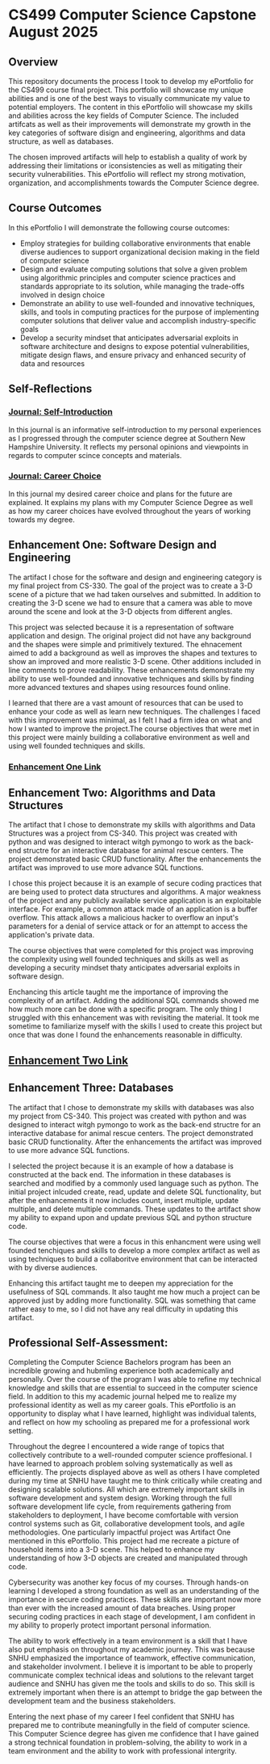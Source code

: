 # CS499  Computer Science Capstone August 2025

## Overview
This repository documents the process I took to develop my ePortfolio for the CS499 course final project. This portfolio will showcase my unique abilities and is one of the best ways to visually communicate my value to potential employers. 
The content in this ePortfolio will showcase my skills and abilities across the key fields of Computer Science. The included artifcats as well as their improvements will demonstrate my growth in the key categories of software disign and engineering, algorithms and data structure,
as well as databases. 

The chosen improved artifacts will help to establish a quality of work by addressing their limitations or iconsistencies as well as mitigating their security vulnerabilities. This ePortfolio will reflect my strong motivation, organization, and accomplishments towards the Computer Science degree.

## Course Outcomes
In this ePortfolio I will demonstrate the following course outcomes:
* Employ strategies for building collaborative environments that enable diverse audiences to support organizational decision making in the field of computer science
* Design and evaluate computing solutions that solve a given problem using algorithmic principles and computer science practices and standards appropriate to its solution, while managing the trade-offs involved in design choice
* Demonstrate an ability to use well-founded and innovative techniques, skills, and tools in computing practices for the purpose of implementing computer solutions that deliver value and accomplish industry-specific goals
* Develop a security mindset that anticipates adversarial exploits in software architecture and designs to expose potential vulnerabilities, mitigate design flaws, and ensure privacy and enhanced security of data and resources

## Self-Reflections
### [Journal: Self-Introduction](https://github.com/zbaran4240/CS-499/blob/main/Baran_CS499ModuleOneAssignmentTemplate.docx)
In this journal is an informative self-introduction to my personal experiences as I progressed through the computer science degree at Southern New Hampshire University. It reflects my personal opinions and viewpoints in regards to computer scince concepts and materials.

### [Journal: Career Choice](https://github.com/zbaran4240/CS-499/blob/main/Baran_CS499_Journal4-1.docx) 
In this journal my desired career choice and plans for the future are explained. It explains my plans with my Computer Science Degree as well as how my career choices have evolved throughout the years of working towards my degree.

## Enhancement One: Software Design and Engineering
The artifact I chose for the software and design and engineering category is my final project from CS-330. The goal of the project was to create a 3-D scene of a picture that we had taken ourselves and submitted. In addition to creating the 3-D scene we had to ensure that a camera was able to move around the scene and look at the 3-D objects from different angles. 

This project was selected because it is a representation of software application and design. The original project did not have any background and the shapes were simple and primitively textured. The ehnacement aimed to add a background as well as improves the shapes and textures to show an improved and more realistic 3-D scene. Other additions included in line comments to prove readability. These enhancements demonstrate my ability to use well-founded and innovative techniques and skills by finding more advanced textures and shapes using resources found online.  

I learned that there are a vast amount of resources that can be used to enhance your code as well as learn new techniques. The challenges I faced with this improvement was minimal, as I felt I had a firm idea on what and how I wanted to improve the project.The course objectives that were met in this project were mainly building a collaborative environment as well and using well founded techniques and skills. 

### [Enhancement One Link](https://github.com/zbaran4240/CS-499/blob/main/Source.cpp)

## Enhancement Two: Algorithms and Data Structures
The artifact that I chose to demonstrate my skills with algorithms and Data Structures was a project from CS-340. This project was created with python and was designed to interact witgh pymongo to work as the back-end structre for an interactive database for animal rescue centers. The project demonstrated basic CRUD functionality. After the enhancements the artifact was improved to use more advance SQL functions.

I chose this project because it is an example of secure coding practices that are being used to protect data structures and algorithms. A major weakness of the project and any publicly available service application is an exploitable interface. For example, a common attack made of an application is a buffer overflow. This attack allows a malicious hacker to overflow an input's parameters for a denial of service attack or for an attempt to access the application's private data.

The course objectives that were completed for this project was improving the complexity using well founded techniques and skills as well as developing a security mindset thaty anticipates adversarial exploits in software design. 

Enchancing this article taught me the importance of improving the complexity of an artifact. Adding the additional SQL commands showed me how much more can be done with a specific program. The only thing I struggled with this enhancement was with revisiting the material. It took me sometime to familiarize myself with the skills I used to create this project but once that was done I found the enhancements reasonable in difficulty. 

## [Enhancement Two Link](https://github.com/zbaran4240/CS-499/blob/main/updated_animal_shelter.py)

## Enhancement Three: Databases
The artifact that I chose to demonstrate my skills with databases was also my project from CS-340. This project was created with python and was designed to interact witgh pymongo to work as the back-end structre for an interactive database for animal rescue centers. The project demonstrated basic CRUD functionality. After the enhancements the artifact was improved to use more advance SQL functions.

I selected the project because it is an example of how a database is constructed at the back end. The information in these databases is searched and modified by a commonly used language such as python. The initial project inlcuded create, read, update and delete SQL functionality, but after the enhancements it now includes count, insert multiple, update multiple, and delete multiple commands. These updates to the artifact show my ability to expand upon and update previous SQL and python structure code.

The course objectives that were a focus in this enhancment were using well founded tenchiques and skills to develop a more complex artifact as well as using techniques to build a collaboritve environment that can be interacted with by diverse audiences.

Enhancing this artifact taught me to deepen my appreciation for the usefulness of SQL commands. It also taught me how much a project can be approved just by adding more functionality. SQL was something that came rather easy to me, so I did not have any real difficulty in updating this artifact.


## Professional Self-Assessment:
Completing the Computer Science Bachelors program has been an incredible growing and hubmling experience both academically and personally. Over the course of the program I was able to refine my technical knowledge and skills that are essential to succeed in the computer science field. In addition to this my academic journal helped me to realize my professional identity as well as my career goals. This ePortfolio is an opportunity to display what I have learned, highlight was individual talents, and reflect on how my schooling as prepared me for a professional work setting. 

Throughout the degree I encountered a wide range of topics that collectively contribute to a well-rounded computer science proffesional. I have learned to approach problem solving systematically as well as efficiently. The projects displayed above as well as others I have completed during my time at SNHU have taught me to think critically while creating and designing scalable solutions. All which are extremely important skills in software development and system design.  Working through the full software development life cycle, from requirements gathering from stakeholders to deployment, I have become comfortable with version control systems such as Git, collaborative development tools, and agile methodologies. One particularly impactful project was Artifact One mentioned in this ePortfolio. This project had me recreate a picture of household items into a 3-D scene. This helped to enhance my understanding of how 3-D objects are created and manipulated through code. 

Cybersecurity was another key focus of my courses. Through hands-on learning I developed a strong foundation as well as an understanding of the importance in secure coding practices. These skills are important now more than ever with the increased amount of data breaches. Using proper securing coding practices in each stage of development, I am confident in my ability to properly protect important personal information.

The ability to work effectively in a team environment is a skill that I have also put emphasis on throughout my academic journey. This was because SNHU emphasized the importance of teamwork, effective communication, and stakeholder involvment. I believe it is important to be able to properly communicate complex technical ideas and solutions to the relevant target audience and SNHU has given me the tools and skills to do so. This skill is extremely important when there is an attempt to bridge the gap between the development team and the business stakeholders. 

Entering the next phase of my career I feel confident that SNHU has prepared me to contribute meaningfully in the field of computer science. This Computer Science degree has given me confidence that I have gained a strong technical foundation in problem-solving, the ability to work in a team environment and the ability to work with professional intergrity.
